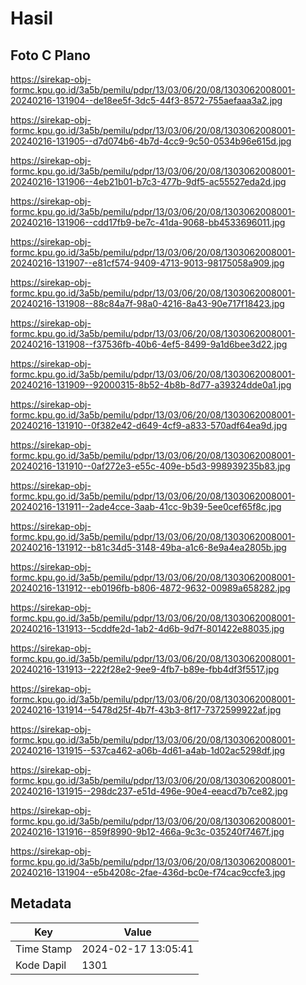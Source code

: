 # Hasil

## Foto C Plano

https://sirekap-obj-formc.kpu.go.id/3a5b/pemilu/pdpr/13/03/06/20/08/1303062008001-20240216-131904--de18ee5f-3dc5-44f3-8572-755aefaaa3a2.jpg

https://sirekap-obj-formc.kpu.go.id/3a5b/pemilu/pdpr/13/03/06/20/08/1303062008001-20240216-131905--d7d074b6-4b7d-4cc9-9c50-0534b96e615d.jpg

https://sirekap-obj-formc.kpu.go.id/3a5b/pemilu/pdpr/13/03/06/20/08/1303062008001-20240216-131906--4eb21b01-b7c3-477b-9df5-ac55527eda2d.jpg

https://sirekap-obj-formc.kpu.go.id/3a5b/pemilu/pdpr/13/03/06/20/08/1303062008001-20240216-131906--cdd17fb9-be7c-41da-9068-bb4533696011.jpg

https://sirekap-obj-formc.kpu.go.id/3a5b/pemilu/pdpr/13/03/06/20/08/1303062008001-20240216-131907--e81cf574-9409-4713-9013-98175058a909.jpg

https://sirekap-obj-formc.kpu.go.id/3a5b/pemilu/pdpr/13/03/06/20/08/1303062008001-20240216-131908--88c84a7f-98a0-4216-8a43-90e717f18423.jpg

https://sirekap-obj-formc.kpu.go.id/3a5b/pemilu/pdpr/13/03/06/20/08/1303062008001-20240216-131908--f37536fb-40b6-4ef5-8499-9a1d6bee3d22.jpg

https://sirekap-obj-formc.kpu.go.id/3a5b/pemilu/pdpr/13/03/06/20/08/1303062008001-20240216-131909--92000315-8b52-4b8b-8d77-a39324dde0a1.jpg

https://sirekap-obj-formc.kpu.go.id/3a5b/pemilu/pdpr/13/03/06/20/08/1303062008001-20240216-131910--0f382e42-d649-4cf9-a833-570adf64ea9d.jpg

https://sirekap-obj-formc.kpu.go.id/3a5b/pemilu/pdpr/13/03/06/20/08/1303062008001-20240216-131910--0af272e3-e55c-409e-b5d3-998939235b83.jpg

https://sirekap-obj-formc.kpu.go.id/3a5b/pemilu/pdpr/13/03/06/20/08/1303062008001-20240216-131911--2ade4cce-3aab-41cc-9b39-5ee0cef65f8c.jpg

https://sirekap-obj-formc.kpu.go.id/3a5b/pemilu/pdpr/13/03/06/20/08/1303062008001-20240216-131912--b81c34d5-3148-49ba-a1c6-8e9a4ea2805b.jpg

https://sirekap-obj-formc.kpu.go.id/3a5b/pemilu/pdpr/13/03/06/20/08/1303062008001-20240216-131912--eb0196fb-b806-4872-9632-00989a658282.jpg

https://sirekap-obj-formc.kpu.go.id/3a5b/pemilu/pdpr/13/03/06/20/08/1303062008001-20240216-131913--5cddfe2d-1ab2-4d6b-9d7f-801422e88035.jpg

https://sirekap-obj-formc.kpu.go.id/3a5b/pemilu/pdpr/13/03/06/20/08/1303062008001-20240216-131913--222f28e2-9ee9-4fb7-b89e-fbb4df3f5517.jpg

https://sirekap-obj-formc.kpu.go.id/3a5b/pemilu/pdpr/13/03/06/20/08/1303062008001-20240216-131914--5478d25f-4b7f-43b3-8f17-7372599922af.jpg

https://sirekap-obj-formc.kpu.go.id/3a5b/pemilu/pdpr/13/03/06/20/08/1303062008001-20240216-131915--537ca462-a06b-4d61-a4ab-1d02ac5298df.jpg

https://sirekap-obj-formc.kpu.go.id/3a5b/pemilu/pdpr/13/03/06/20/08/1303062008001-20240216-131915--298dc237-e51d-496e-90e4-eeacd7b7ce82.jpg

https://sirekap-obj-formc.kpu.go.id/3a5b/pemilu/pdpr/13/03/06/20/08/1303062008001-20240216-131916--859f8990-9b12-466a-9c3c-035240f7467f.jpg

https://sirekap-obj-formc.kpu.go.id/3a5b/pemilu/pdpr/13/03/06/20/08/1303062008001-20240216-131904--e5b4208c-2fae-436d-bc0e-f74cac9ccfe3.jpg


## Metadata

| Key        | Value               |
| ---------- | ------------------- |
| Time Stamp | 2024-02-17 13:05:41 |
| Kode Dapil | 1301                |



